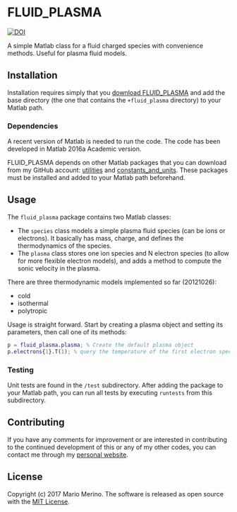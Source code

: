 FLUID_PLASMA
==============

[![DOI](https://zenodo.org/badge/84864291.svg)](https://zenodo.org/badge/latestdoi/84864291)

A simple Matlab class for a fluid charged species with convenience methods. 
Useful for plasma fluid models.

## Installation

Installation requires simply that you 
[download FLUID_PLASMA](https://github.com/mariomerinomartinez/fluid_plasma/archive/master.zip) 
and add the base directory (the one that contains the `+fluid_plasma` 
directory) to your Matlab path.

### Dependencies

A recent version of Matlab is needed to run the code. 
The code has been developed in Matlab 2016a Academic version. 

FLUID_PLASMA 
depends on other Matlab packages that you can download from my GitHub
account:
[utilities](https://github.com/mariomerinomartinez/utilities)
and
[constants_and_units](https://github.com/mariomerinomartinez/constants_and_units).
These packages must be installed and added to your Matlab path beforehand.

## Usage
 
The `fluid_plasma` package contains two Matlab classes:

* The `species` class models a simple plasma fluid species (can be ions or
electrons). It basically has mass, charge, and defines the thermodynamics of
the species.
* The `plasma` class stores one ion species and N electron species (to allow 
for more flexible electron models), and adds a method to compute the sonic 
velocity in the plasma.

There are three thermodynamic models implemented so far (20121026):

* cold
* isothermal
* polytropic

Usage is straight forward. Start by creating a plasma object and setting its parameters, then call one of its methods:

```Matlab
p = fluid_plasma.plasma; % Create the default plasma object
p.electrons{1}.T(1); % query the temperature of the first electron species for electron density n=1
```

### Testing

Unit tests are found in the `/test` subdirectory. After adding the package to
your Matlab path, you can run all tests by executing `runtests` from this 
subdirectory.

## Contributing

If you have any comments for improvement or 
are interested in contributing to the continued 
development of this or any of my other codes, you can contact me 
through my [personal website](http://mariomerino.uc3m.es/).
  
## License

Copyright (c) 2017 Mario Merino. The software is released as open 
source with the [MIT License](LICENSE.md).